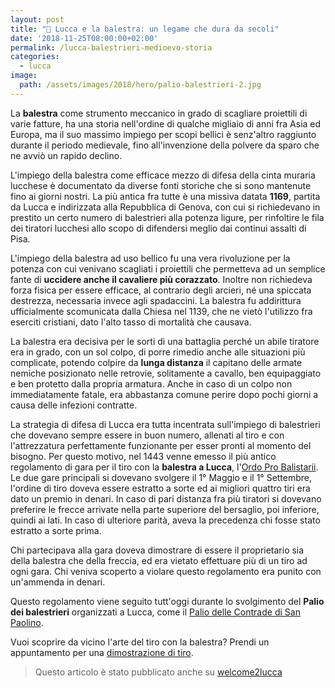 ```yaml
---
layout: post
title: "🎯 Lucca e la balestra: un legame che dura da secoli"
date: '2018-11-25T08:00:00+02:00'
permalink: /lucca-balestrieri-medioevo-storia
categories:
  - lucca
image:
  path: /assets/images/2018/hero/palio-balestrieri-2.jpg
---
```


La **balestra** come strumento meccanico in grado di scagliare proiettili di
varie fatture, ha una storia nell'ordine di qualche migliaio di anni fra Asia ed
Europa, ma il suo massimo impiego per scopi bellici è senz'altro raggiunto
durante il periodo medievale, fino all'invenzione della polvere da sparo che ne
avviò un rapido declino.

<!-- more -->

L'impiego della balestra come efficace mezzo di difesa della cinta muraria
lucchese è documentato da diverse fonti storiche che si sono mantenute fino ai
giorni nostri. La più antica fra tutte è una missiva datata **1169**, partita da
Lucca e indirizzata alla Repubblica di Genova, con cui si richiedevano in
prestito un certo numero di balestrieri alla potenza ligure, per rinfoltire le
fila dei tiratori lucchesi allo scopo di difendersi meglio dai continui assalti
di Pisa.

L'impiego della balestra ad uso bellico fu una vera rivoluzione per la potenza
con cui venivano scagliati i proiettili che permetteva ad un semplice fante di
**uccidere anche il cavaliere più corazzato**. Inoltre non richiedeva forza
fisica per essere efficace, al contrario degli arcieri, né una spiccata
destrezza, necessaria invece agli spadaccini. La balestra fu addirittura
ufficialmente scomunicata dalla Chiesa nel 1139, che ne vietò l'utilizzo fra
eserciti cristiani, dato l'alto tasso di mortalità che causava.

La balestra era decisiva per le sorti di una battaglia perché un abile tiratore
era in grado, con un sol colpo, di porre rimedio anche alle situazioni più
complicate, potendo colpire da **lunga distanza** il capitano delle armate
nemiche posizionato nelle retrovie, solitamente a cavallo, ben equipaggiato e
ben protetto dalla propria armatura. Anche in caso di un colpo non
immediatamente fatale, era abbastanza comune perire dopo pochi giorni a causa
delle infezioni contratte.

La strategia di difesa di Lucca era tutta incentrata sull'impiego di balestrieri
che dovevano sempre essere in buon numero, allenati al tiro e con l'attrezzatura
perfettamente funzionante per esser pronti al momento del bisogno. Per questo
motivo, nel 1443 venne emesso il più antico regolamento di gara per il tiro con
la **balestra a Lucca**, l'[Ordo Pro Balistarii](/ordo-pro-balistarii). Le due
gare principali si dovevano svolgere il 1° Maggio e il 1° Settembre, l'ordine di
tiro doveva essere estratto a sorte ed ai migliori quattro tiri era dato un
premio in denari. In caso di pari distanza fra più tiratori si dovevano
preferire le frecce arrivate nella parte superiore del bersaglio, poi inferiore,
quindi ai lati. In caso di ulteriore parità, aveva la precedenza chi fosse stato
estratto a sorte prima.

Chi partecipava alla gara doveva dimostrare di essere il proprietario sia della
balestra che della freccia, ed era vietato effettuare più di un tiro ad ogni
gara. Chi veniva scoperto a violare questo regolamento era punito con un'ammenda
in denari.

Questo regolamento viene seguito tutt'oggi durante lo svolgimento del **Palio
dei balestrieri** organizzati a Lucca, come il [Palio delle Contrade di San
Paolino](/2018/palio-contrade-san-paolino).

Vuoi scoprire da vicino l'arte del tiro con la balestra? Prendi un appuntamento
per una [dimostrazione di tiro](/cosa-fare-lucca-scopri-balestra).

> Questo articolo è stato pubblicato anche su [welcome2lucca](https://www.welcome2lucca.com/lucca-e-la-balestra-un-connubio-che-va-avanti-da-secoli/)
